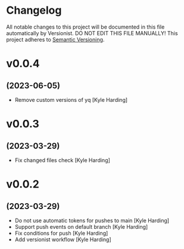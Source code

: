 # Changelog

All notable changes to this project will be documented in this file
automatically by Versionist. DO NOT EDIT THIS FILE MANUALLY!
This project adheres to [Semantic Versioning](http://semver.org/).

# v0.0.4
## (2023-06-05)

* Remove custom versions of yq [Kyle Harding]

# v0.0.3
## (2023-03-29)

* Fix changed files check [Kyle Harding]

# v0.0.2
## (2023-03-29)

* Do not use automatic tokens for pushes to main [Kyle Harding]
* Support push events on default branch [Kyle Harding]
* Fix conditions for push [Kyle Harding]
* Add versionist workflow [Kyle Harding]
